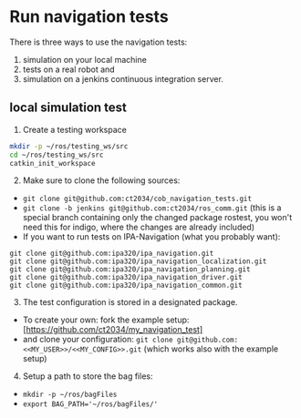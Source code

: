# Run navigation tests

There is three ways to use the navigation tests: 
  1. simulation on your local machine 
  2. tests on a real robot and
  3. simulation on a jenkins continuous integration server.

## local simulation test

1. Create a testing workspace
```bash
mkdir -p ~/ros/testing_ws/src
cd ~/ros/testing_ws/src
catkin_init_workspace 
```

2. Make sure to clone the following sources:
  * `git clone git@github.com:ct2034/cob_navigation_tests.git`
  * `git clone -b jenkins git@github.com:ct2034/ros_comm.git` (this is a special branch containing only the changed package rostest, you won't need this for indigo, where the changes are already included)
  * If you want to run tests on IPA-Navigation (what you probably want):
  ```
  git clone git@github.com:ipa320/ipa_navigation.git
  git clone git@github.com:ipa320/ipa_navigation_localization.git
  git clone git@github.com:ipa320/ipa_navigation_planning.git
  git clone git@github.com:ipa320/ipa_navigation_driver.git
  git clone git@github.com:ipa320/ipa_navigation_common.git
  ```
3. The test configuration is stored in a designated package. 
  * To create your own: fork the example setup: [https://github.com/ct2034/my_navigation_test] 
  * and clone your configuration: `git clone git@github.com:<<MY_USER>>/<<MY_CONFIG>>.git` (which works also with the example setup)
  
4. Setup a path to store the bag files:
  * `mkdir -p ~/ros/bagFiles`
  * `export BAG_PATH='~/ros/bagFiles/'`
